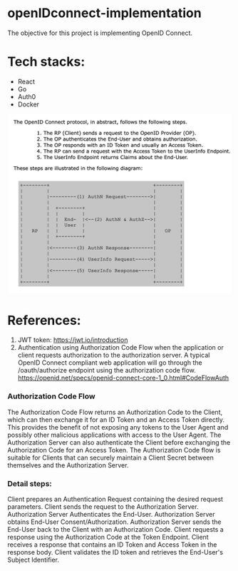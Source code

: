 # openIDconnect-implementation
The objective for this project is implementing OpenID Connect.

# Tech stacks:
- React 
- Go
- Auth0
- Docker

![overview](https://github.com/niubrandon/openIDconnect-implementation/blob/main/public/overview.png?raw=true)

# References:
1. JWT token: https://jwt.io/introduction
2. Authentication using Authorization Code Flow when the application or client requests authorization to the authorization server. A typical OpenID Connect compliant web application will go through the /oauth/authorize endpoint using the authorization code flow.
    https://openid.net/specs/openid-connect-core-1_0.html#CodeFlowAuth
### Authorization Code Flow
The Authorization Code Flow returns an Authorization Code to the Client, which can then exchange it for an ID Token and an Access Token directly. This provides the benefit of not exposing any tokens to the User Agent and possibly other malicious applications with access to the User Agent. The Authorization Server can also authenticate the Client before exchanging the Authorization Code for an Access Token. The Authorization Code flow is suitable for Clients that can securely maintain a Client Secret between themselves and the Authorization Server.


### Detail steps:
Client prepares an Authentication Request containing the desired request parameters.
Client sends the request to the Authorization Server.
Authorization Server Authenticates the End-User.
Authorization Server obtains End-User Consent/Authorization.
Authorization Server sends the End-User back to the Client with an Authorization Code.
Client requests a response using the Authorization Code at the Token Endpoint.
Client receives a response that contains an ID Token and Access Token in the response body.
Client validates the ID token and retrieves the End-User's Subject Identifier.
